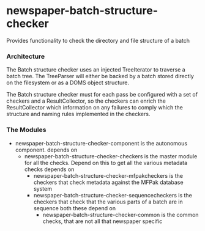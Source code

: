 newspaper-batch-structure-checker
=================================
Provides functionality to check the directory and file structure of a batch

### Architecture
The Batch structure checker uses an injected TreeIterator to traverse a batch tree.
The TreeParser will either be backed by a batch stored directly on the filesystem or
as a DOMS object structure.

The Batch structure checker must for each pass be configured with a set of checkers
and a ResultCollector, so the checkers can enrich the ResultCollector which information
on any failures to comply which the structure and naming rules implemented in the checkers.

### The Modules

 * newspaper-batch-structure-checker-component is the autonomous component.
 depends on
     * newspaper-batch-structure-checker-checkers is the master module for all the checks. Depend on this to get all the various metadata checks
   depends on
         * newspaper-batch-structure-checker-mfpakcheckers is the checkers that check metadata against the MFPak database system
         * newspaper-batch-structure-checker-sequencecheckers is the checkers that check that the various parts of a batch are in sequence
    both these depend on
             * newspaper-batch-structure-checker-common is the common checks, that are not all that newspaper specific
  
